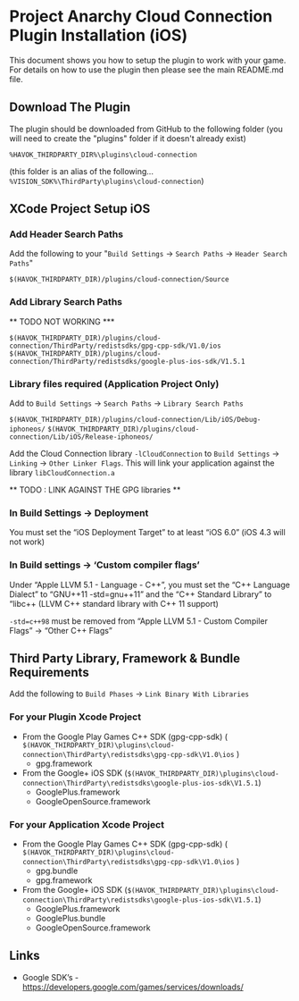 # Project Anarchy Cloud Connection Plugin Installation (iOS)

This document shows you how to setup the plugin to work with your game. For details on how to use the plugin then please see the main README.md file.

## Download The Plugin

The plugin should be downloaded from GitHub to the following folder (you will need to create the "plugins" folder if it doesn't already exist)

`%HAVOK_THIRDPARTY_DIR%\plugins\cloud-connection`

(this folder is an alias of the following... `%VISION_SDK%\ThirdParty\plugins\cloud-connection`)

## XCode Project Setup iOS

### Add Header Search Paths
Add the following to your "`Build Settings` -> `Search Paths` -> `Header Search Paths`"

`$(HAVOK_THIRDPARTY_DIR)/plugins/cloud-connection/Source`

### Add Library Search Paths

** TODO NOT WORKING ***

`$(HAVOK_THIRDPARTY_DIR)/plugins/cloud-connection/ThirdParty/redistsdks/gpg-cpp-sdk/V1.0/ios`
`$(HAVOK_THIRDPARTY_DIR)/plugins/cloud-connection/ThirdParty/redistsdks/google-plus-ios-sdk/V1.5.1`


### Library files required (Application Project Only)

Add to `Build Settings` -> `Search Paths` -> `Library Search Paths` 

`$(HAVOK_THIRDPARTY_DIR)/plugins/cloud-connection/Lib/iOS/Debug-iphoneos/`
`$(HAVOK_THIRDPARTY_DIR)/plugins/cloud-connection/Lib/iOS/Release-iphoneos/`

Add the Cloud Connection library `-lCloudConnection` to `Build Settings` -> `Linking` -> `Other Linker Flags`.
This will link your application against the library `libCloudConnection.a`

** TODO : LINK AGAINST THE GPG libraries **
 
### In Build Settings -> Deployment

You must set the “iOS Deployment Target” to at least “iOS 6.0” (iOS 4.3 will not work)

### In Build settings -> ‘Custom compiler flags’

Under “Apple LLVM 5.1 - Language - C++”, you must set the “C++ Language Dialect” to “GNU++11 -std=gnu++11” and the “C++ Standard Library” to “libc++ (LLVM C++ standard library with C++ 11 support)

`-std=c++98` must be removed from “Apple LLVM 5.1 - Custom Compiler Flags” -> “Other C++ Flags”

## Third Party Library, Framework & Bundle Requirements

Add the following to `Build Phases` -> `Link Binary With Libraries`

### For your Plugin Xcode Project

* From the Google Play Games C++ SDK (gpg-cpp-sdk) ( `$(HAVOK_THIRDPARTY_DIR)\plugins\cloud-connection\ThirdParty\redistsdks\gpg-cpp-sdk\V1.0\ios` )
  * gpg.framework
* From the Google+ iOS SDK (`$(HAVOK_THIRDPARTY_DIR)\plugins\cloud-connection\ThirdParty\redistsdks\google-plus-ios-sdk\V1.5.1`)
  * GooglePlus.framework
  * GoogleOpenSource.framework

### For your Application Xcode Project

* From the Google Play Games C++ SDK (gpg-cpp-sdk) ( `$(HAVOK_THIRDPARTY_DIR)\plugins\cloud-connection\ThirdParty\redistsdks\gpg-cpp-sdk\V1.0\ios` )
  * gpg.bundle
  * gpg.framework
* From the Google+ iOS SDK (`$(HAVOK_THIRDPARTY_DIR)\plugins\cloud-connection\ThirdParty\redistsdks\google-plus-ios-sdk\V1.5.1`)
  * GooglePlus.framework
  * GooglePlus.bundle
  * GoogleOpenSource.framework


## Links

* Google SDK’s - https://developers.google.com/games/services/downloads/
